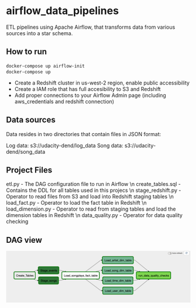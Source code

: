 # airflow_data_pipelines
ETL pipelines using Apache Airflow, that transforms data from various sources into a star schema.

## How to run
```
docker-compose up airflow-init
docker-compose up
```

- Create a Redshift cluster in us-west-2 region, enable public accessibility
- Create a IAM role that has full accesibility to S3 and Redshift
- Add proper connections to your Airflow Admin page (including aws_credentials and redshift connection)

## Data sources
Data resides in two directories that contain files in JSON format:

Log data: s3://udacity-dend/log_data
Song data: s3://udacity-dend/song_data

## Project Files
etl.py - The DAG configuration file to run in Airflow \n
create_tables.sql - Contains the DDL for all tables used in this projecs \n
stage_redshift.py - Operator to read files from S3 and load into Redshift staging tables \n
load_fact.py - Operator to load the fact table in Redshift \n
load_dimension.py - Operator to read from staging tables and load the dimension tables in Redshift \n
data_quality.py - Operator for data quality checking

## DAG view
![image](https://github.com/Karenzhang7717/airflow_data_pipelines/blob/dev/DAG%20View.png)
